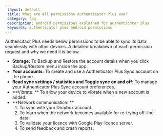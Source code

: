 ```yaml
---
 layout: default
 title: What are all permissions Authenticator Plus use?
 category: faq
 description: android permissions explained for authenticator plus
 keywords: authenticator plus android permissions
---
```


Authencitaor Plus needs below permissions to be able to sync its data seamlessly with other devices. A detailed breakdown of each permission request and why we need it is below. 

- **Storage:** To Backup and Restore the account details when you click Backup/Restore menu inside the app.
- **Your accounts:** To create and use a Authenticator Plus Sync account on the phone.
- **Read sync settings / statistics and Toggle sync on and off:** To manage your Authenticator Plus Sync account preferences.
- **Vibrate: ** To allow your device to vibrate when a new account is added.
- **Network communication: **
  1. To sync with your Dropbox account.
  2. To learn when the network becomes available for re-trying off-line data.
  3. To validate your licence with Google Play licence server.
  4. To send feedback and crash reports.
